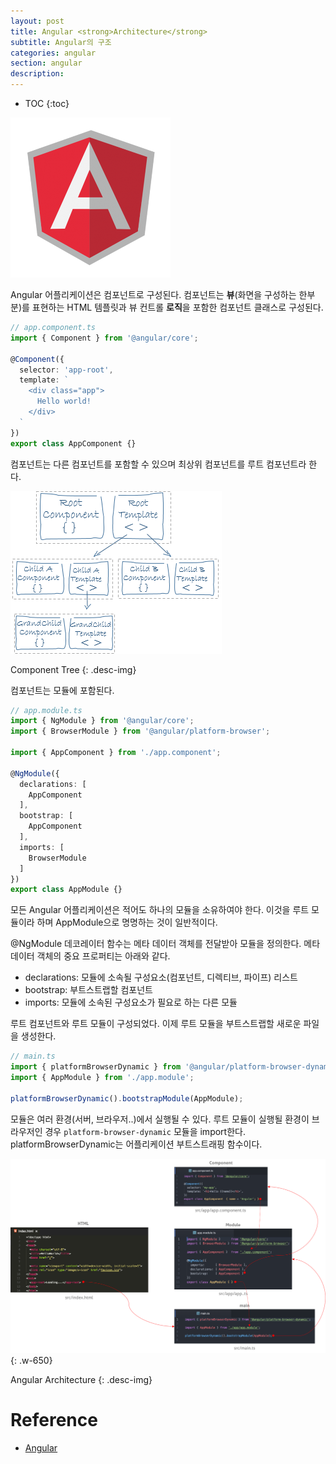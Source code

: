 ```yaml
---
layout: post
title: Angular <strong>Architecture</strong>
subtitle: Angular의 구조
categories: angular
section: angular
description:
---
```


* TOC
{:toc}

![angular Logo](/img/angular-logo.png)

Angular 어플리케이션은 컴포넌트로 구성된다. 컴포넌트는 <strong>뷰</strong>(화면을 구성하는 한부분)를 표현하는 HTML 템플릿과 뷰 컨트롤 <strong>로직</strong>을 포함한 컴포넌트 클래스로 구성된다.

```typescript
// app.component.ts
import { Component } from '@angular/core';

@Component({
  selector: 'app-root',
  template: `
    <div class="app">
      Hello world!
    </div>
  `
})
export class AppComponent {}
```

컴포넌트는 다른 컴포넌트를 포함할 수 있으며 최상위 컴포넌트를 루트 컴포넌트라 한다.

![component-tree](./img/component-tree.png)

Component Tree
{: .desc-img}

컴포넌트는 모듈에 포함된다.

```typescript
// app.module.ts
import { NgModule } from '@angular/core';
import { BrowserModule } from '@angular/platform-browser';

import { AppComponent } from './app.component';

@NgModule({
  declarations: [
    AppComponent
  ],
  bootstrap: [
    AppComponent
  ],
  imports: [
    BrowserModule
  ]
})
export class AppModule {}
```

모든 Angular 어플리케이션은 적어도 하나의 모듈을 소유하여야 한다. 이것을 루트 모듈이라 하며 AppModule으로 명명하는 것이 일반적이다.

@NgModule 데코레이터 함수는 메타 데이터 객체를 전달받아 모듈을 정의한다. 메타 데이터 객체의 중요 프로퍼티는 아래와 같다.

- declarations: 모듈에 소속될 구성요소(컴포넌트, 디렉티브, 파이프) 리스트
- bootstrap: 부트스트랩할 컴포넌트
- imports: 모듈에 소속된 구성요소가 필요로 하는 다른 모듈

루트 컴포넌트와 루트 모듈이 구성되었다. 이제 루트 모듈을 부트스트랩할 새로운 파일을 생성한다.

```typescript
// main.ts
import { platformBrowserDynamic } from '@angular/platform-browser-dynamic';
import { AppModule } from './app.module';

platformBrowserDynamic().bootstrapModule(AppModule);
```

모듈은 여러 환경(서버, 브라우저..)에서 실행될 수 있다. 루트 모듈이 실행될 환경이 브라우저인 경우 `platform-browser-dynamic` 모듈을 import한다. platformBrowserDynamic는 어플리케이션 부트스트래핑 함수이다.

![Angular Architecture](./img/angular-arch.png)
{: .w-650}

Angular Architecture
{: .desc-img}

# Reference

* [Angular](https://angular.io/)
